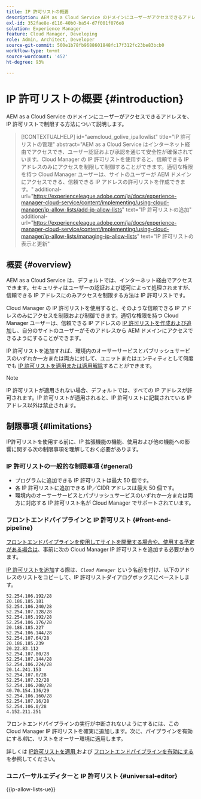 ```yaml
---
title: IP 許可リストの概要
description: AEM as a Cloud Service のドメインにユーザーがアクセスできるアドレスを、IP 許可リストで制限する方法について説明します。
exl-id: 352fae8e-d116-40b0-ba54-d7f001f076e8
solution: Experience Manager
feature: Cloud Manager, Developing
role: Admin, Architect, Developer
source-git-commit: 500e1b78fb9688601848fc17f312fc23be83bcb0
workflow-type: tm+mt
source-wordcount: '452'
ht-degree: 93%

---
```



# IP 許可リストの概要 {#introduction}

AEM as a Cloud Service のドメインにユーザーがアクセスできるアドレスを、IP 許可リストで制限する方法について説明します。

>[!CONTEXTUALHELP]
>id="aemcloud_golive_ipallowlist"
>title="IP 許可リストの管理"
>abstract="AEM as a Cloud Service はインターネット経由でアクセスでき、ユーザー認証および承認を通じて安全性が確保されています。Cloud Manager の IP 許可リストを使用すると、信頼できる IP アドレスのみにアクセスを制限して制御することができます。適切な権限を持つ Cloud Manager ユーザーは、サイトのユーザーが AEM ドメインにアクセスできる、信頼できる IP アドレスの許可リストを作成できます。"
>additional-url="https://experienceleague.adobe.com/ja/docs/experience-manager-cloud-service/content/implementing/using-cloud-manager/ip-allow-lists/add-ip-allow-lists" text="IP 許可リストの追加"
>additional-url="https://experienceleague.adobe.com/ja/docs/experience-manager-cloud-service/content/implementing/using-cloud-manager/ip-allow-lists/managing-ip-allow-lists" text="IP 許可リストの表示と更新"

## 概要 {#overview}

AEM as a Cloud Service は、デフォルトでは、インターネット経由でアクセスできます。セキュリティはユーザーの認証および認可によって処理されますが、信頼できる IP アドレスにのみアクセスを制限する方法は IP 許可リストです。

Cloud Manager の IP 許可リストを使用すると、そのような信頼できる IP アドレスのみにアクセスを制限および制御できます。適切な権限を持つ Cloud Manager ユーザーは、信頼できる IP アドレスの [IP 許可リストを作成および追加](/help/implementing/cloud-manager/ip-allow-lists/add-ip-allow-lists.md)し、自分のサイトのユーザーがそのアドレスから AEM ドメインにアクセスできるようにすることができます。

IP 許可リストを追加すれば、環境内のオーサーサービスとパブリッシュサービスのいずれか一方または両方に対して、ユニットまたはエンティティとして何度でも [IP 許可リストを適用または適用解除](/help/implementing/cloud-manager/ip-allow-lists/apply-allow-list.md)することができます。

>[!NOTE]
>
>IP 許可リストが適用されない場合、デフォルトでは、すべての IP アドレスが許可されます。IP 許可リストが適用されると、IP 許可リストに記載されている IP アドレス以外は禁止されます。

## 制限事項 {#limitations}

IP許可リストを使用する前に、IP 拡張機能の機能、使用および他の機能への影響に関する次の制限事項を理解しておく必要があります。

### IP 許可リストの一般的な制限事項 {#general}

* プログラムに追加できる IP 許可リストは最大 50 個です。
* 各 IP 許可リストに追加できる IP／CIDR アドレスは最大 50 個です。
* 環境内のオーサーサービスとパブリッシュサービスのいずれか一方または両方に対応する IP 許可リスト名が Cloud Manager でサポートされています。

### フロントエンドパイプラインと IP 許可リスト {#front-end-pipeline}

[フロントエンドパイプラインを使用してサイトを開発する場合や、使用する予定がある場合は](/help/implementing/developing/introduction/developing-with-front-end-pipelines.md)、事前に次の Cloud Manager IP 許可リストを追加する必要があります。

[IP 許可リストを追加](/help/implementing/cloud-manager/ip-allow-lists/add-ip-allow-lists.md#add-cm-allowlist)する際は、*`Cloud Manager`* という名前を付け、以下のアドレスのリストをコピーして、IP 許可リストダイアログボックスにペーストします。

```text
52.254.106.192/28
20.186.185.181
52.254.106.240/28
52.254.107.128/28
52.254.105.192/28
52.254.106.176/28
20.186.185.227
52.254.106.144/28
52.254.107.64/28
20.186.185.239
20.22.83.112
52.254.107.80/28
52.254.107.144/28
52.254.106.224/28
20.14.241.153
52.254.107.0/28
52.254.107.32/28
52.254.106.208/28
40.70.154.136/29
52.254.106.160/28
52.254.107.16/28
52.254.106.0/28
4.152.211.251
```

フロントエンドパイプラインの実行が中断されないようにするには、この Cloud Manager IP 許可リストを確実に追加します。次に、パイプラインを有効にする&#x200B;*前*&#x200B;に、リストをオーサー環境に適用します。

詳しくは [IP許可リストを適用 ](/help/implementing/cloud-manager/ip-allow-lists/apply-allow-list.md) および [ フロントエンドパイプラインを有効にする ](/help/sites-cloud/administering/site-creation/enable-front-end-pipeline.md) を参照してください。

### ユニバーサルエディターと IP 許可リスト {#universal-editor}

{{ip-allow-lists-ue}}
